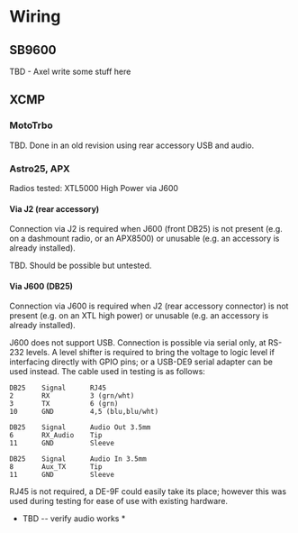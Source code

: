 # Wiring

## SB9600
TBD - Axel write some stuff here

## XCMP
### MotoTrbo
TBD. Done in an old revision using rear accessory USB and audio.
### Astro25, APX
Radios tested: XTL5000 High Power via J600
#### Via J2 (rear accessory)
Connection via J2 is required when J600 (front DB25) is not present (e.g. on a dashmount radio, or an APX8500) or unusable (e.g. an accessory is already installed).

TBD. Should be possible but untested.
#### Via J600 (DB25)
Connection via J600 is required when J2 (rear accessory connector) is not present (e.g. on an XTL high power) or unusable (e.g. an accessory is already installed).

J600 does not support USB. Connection is possible via serial only, at RS-232 levels. A level shifter is required to bring the voltage to logic level if interfacing directly with GPIO pins; or a USB-DE9 serial adapter can be used instead. The cable used in testing is as follows:

```
DB25    Signal      RJ45
2       RX          3 (grn/wht)
3       TX          6 (grn)
10      GND         4,5 (blu,blu/wht)

DB25    Signal      Audio Out 3.5mm
6       RX_Audio    Tip
11      GND         Sleeve

DB25    Signal      Audio In 3.5mm
8       Aux_TX      Tip
11      GND         Sleeve
```

RJ45 is not required, a DE-9F could easily take its place; however this was used during testing for ease of use with existing hardware.

* TBD -- verify audio works *